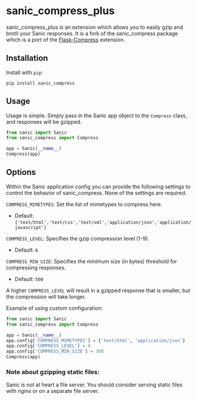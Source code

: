 # sanic_compress_plus

sanic_compress_plus is an extension which allows you to easily gzip and brotli your Sanic responses. It is a fork of the sanic_compress package which is a port of the [Flask-Compress](https://github.com/libwilliam/flask-compress) extension.


## Installation

Install with `pip`:

`pip install sanic_compress`

## Usage

Usage is simple. Simply pass in the Sanic app object to the `Compress` class, and responses will be gzipped.

```python
from sanic import Sanic
from sanic_compress import Compress

app = Sanic(__name__)
Compress(app)
```

## Options

Within the Sanic application config you can provide the following settings to control the behavior of sanic_compress. None of the settings are required.


`COMPRESS_MIMETYPES`: Set the list of mimetypes to compress here.
- Default: `{'text/html','text/css','text/xml','application/json','application/javascript'}`

`COMPRESS_LEVEL`: Specifies the gzip compression level (1-9).
- Default: `6`

`COMPRESS_MIN_SIZE`: Specifies the minimum size (in bytes) threshold for compressing responses.
- Default: `500`

A higher `COMPRESS_LEVEL` will result in a gzipped response that is smaller, but the compression will take longer.

Example of using custom configuration:

```python
from sanic import Sanic
from sanic_compress import Compress

app = Sanic(__name__)
app.config['COMPRESS_MIMETYPES'] = {'text/html', 'application/json'}
app.config['COMPRESS_LEVEL'] = 4
app.config['COMPRESS_MIN_SIZE'] = 300
Compress(app)
```

### Note about gzipping static files:

Sanic is not at heart a file server. You should consider serving static files with nginx or on a separate file server.
